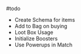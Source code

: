 #todo
- Create Schema for items
- Add to Bag on buying
- Loot Box Usage
- Initialize Boosters
- Use Powerups in Match